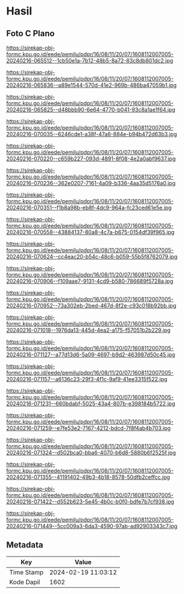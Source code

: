 # Hasil

## Foto C Plano

https://sirekap-obj-formc.kpu.go.id/eede/pemilu/pdpr/16/08/11/20/07/1608112007005-20240216-065512--1cb50e1a-7b12-48b5-8a72-83c8db801dc2.jpg

https://sirekap-obj-formc.kpu.go.id/eede/pemilu/pdpr/16/08/11/20/07/1608112007005-20240216-065836--a89e1544-570d-41e2-969b-486ba47059b1.jpg

https://sirekap-obj-formc.kpu.go.id/eede/pemilu/pdpr/16/08/11/20/07/1608112007005-20240216-065825--d48bbb90-6e64-4770-b041-93c8a1ae1f64.jpg

https://sirekap-obj-formc.kpu.go.id/eede/pemilu/pdpr/16/08/11/20/07/1608112007005-20240216-070035--6246cde1-a38f-47a6-884e-b94b472d63b3.jpg

https://sirekap-obj-formc.kpu.go.id/eede/pemilu/pdpr/16/08/11/20/07/1608112007005-20240216-070220--c659b227-093d-4891-8f08-4e2a0abf9637.jpg

https://sirekap-obj-formc.kpu.go.id/eede/pemilu/pdpr/16/08/11/20/07/1608112007005-20240216-070236--362e0207-7161-4a09-b336-4aa35d5176a0.jpg

https://sirekap-obj-formc.kpu.go.id/eede/pemilu/pdpr/16/08/11/20/07/1608112007005-20240216-070351--f1b8a98b-eb8f-4dc9-964a-fc23ced61e5e.jpg

https://sirekap-obj-formc.kpu.go.id/eede/pemilu/pdpr/16/08/11/20/07/1608112007005-20240216-070558--43884137-80a8-4c7a-b675-0154df39f965.jpg

https://sirekap-obj-formc.kpu.go.id/eede/pemilu/pdpr/16/08/11/20/07/1608112007005-20240216-070624--cc4eac20-b54c-48c6-b059-55b5f8762079.jpg

https://sirekap-obj-formc.kpu.go.id/eede/pemilu/pdpr/16/08/11/20/07/1608112007005-20240216-070906--f109aae7-9131-4cd9-b580-786689f5728a.jpg

https://sirekap-obj-formc.kpu.go.id/eede/pemilu/pdpr/16/08/11/20/07/1608112007005-20240216-070952--73a302eb-2bed-467d-8f2e-c93c018b92bb.jpg

https://sirekap-obj-formc.kpu.go.id/eede/pemilu/pdpr/16/08/11/20/07/1608112007005-20240216-071018--1976da13-445d-4ea2-a175-f57051b2b229.jpg

https://sirekap-obj-formc.kpu.go.id/eede/pemilu/pdpr/16/08/11/20/07/1608112007005-20240216-071127--a77d13d6-5a09-4697-b9d2-463987d50c45.jpg

https://sirekap-obj-formc.kpu.go.id/eede/pemilu/pdpr/16/08/11/20/07/1608112007005-20240216-071157--a6136c23-29f3-4f1c-9af9-41ee3315f522.jpg

https://sirekap-obj-formc.kpu.go.id/eede/pemilu/pdpr/16/08/11/20/07/1608112007005-20240216-071231--660bdabf-5025-43a4-807b-e398184b5722.jpg

https://sirekap-obj-formc.kpu.go.id/eede/pemilu/pdpr/16/08/11/20/07/1608112007005-20240216-071259--e7fe53e2-7167-4212-bdcd-7f8f4ab4b703.jpg

https://sirekap-obj-formc.kpu.go.id/eede/pemilu/pdpr/16/08/11/20/07/1608112007005-20240216-071324--d502bca0-bba6-4070-b6d8-5880b6f2525f.jpg

https://sirekap-obj-formc.kpu.go.id/eede/pemilu/pdpr/16/08/11/20/07/1608112007005-20240216-071355--41191402-49b3-4b18-8578-50dfb2ceffcc.jpg

https://sirekap-obj-formc.kpu.go.id/eede/pemilu/pdpr/16/08/11/20/07/1608112007005-20240216-071422--d552b623-5e45-4b0c-b0f0-bdfe7b7cf938.jpg

https://sirekap-obj-formc.kpu.go.id/eede/pemilu/pdpr/16/08/11/20/07/1608112007005-20240216-071449--5cc009a3-6da3-4590-97ab-ad92903343c7.jpg


## Metadata

| Key        | Value               |
| ---------- | ------------------- |
| Time Stamp | 2024-02-19 11:03:12 |
| Kode Dapil | 1602                |



